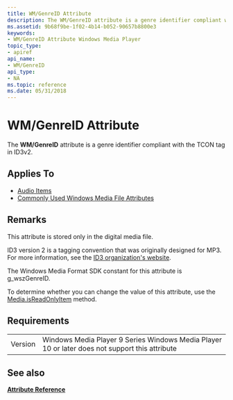 ```yaml
---
title: WM/GenreID Attribute
description: The WM/GenreID attribute is a genre identifier compliant with the TCON tag in ID3v2.
ms.assetid: 9b68f9be-1f02-4b14-b052-90657b8800e3
keywords:
- WM/GenreID Attribute Windows Media Player
topic_type:
- apiref
api_name:
- WM/GenreID
api_type:
- NA
ms.topic: reference
ms.date: 05/31/2018
---
```


# WM/GenreID Attribute

The **WM/GenreID** attribute is a genre identifier compliant with the TCON tag in ID3v2.

## Applies To

-   [Audio Items](audio-item-attributes.md)
-   [Commonly Used Windows Media File Attributes](commonly-used-windows-media-file-attributes.md)

## Remarks

This attribute is stored only in the digital media file.

ID3 version 2 is a tagging convention that was originally designed for MP3. For more information, see the [ID3 organization's website](https://id3.org/).

The Windows Media Format SDK constant for this attribute is g\_wszGenreID.

To determine whether you can change the value of this attribute, use the [Media.isReadOnlyItem](media-isreadonlyitem.md) method.

## Requirements



|                    |                                                                                                           |
|--------------------|-----------------------------------------------------------------------------------------------------------|
| Version<br/> | Windows Media Player 9 Series Windows Media Player 10 or later does not support this attribute<br/> |



## See also

<dl> <dt>

[**Attribute Reference**](attribute-reference.md)
</dt> </dl>

 

 





